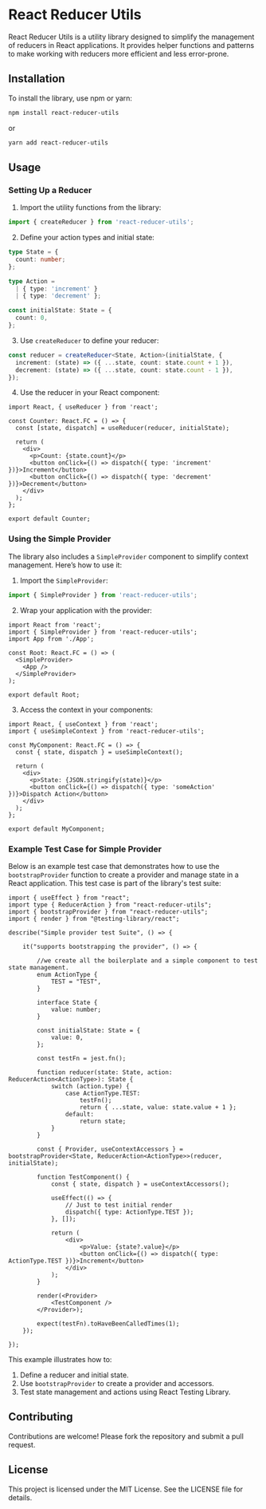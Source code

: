 # React Reducer Utils

React Reducer Utils is a utility library designed to simplify the management of reducers in React applications. It provides helper functions and patterns to make working with reducers more efficient and less error-prone.

## Installation

To install the library, use npm or yarn:

```bash
npm install react-reducer-utils
```

or

```bash
yarn add react-reducer-utils
```

## Usage

### Setting Up a Reducer

1. Import the utility functions from the library:

```typescript
import { createReducer } from 'react-reducer-utils';
```

2. Define your action types and initial state:

```typescript
type State = {
  count: number;
};

type Action =
  | { type: 'increment' }
  | { type: 'decrement' };

const initialState: State = {
  count: 0,
};
```

3. Use `createReducer` to define your reducer:

```typescript
const reducer = createReducer<State, Action>(initialState, {
  increment: (state) => ({ ...state, count: state.count + 1 }),
  decrement: (state) => ({ ...state, count: state.count - 1 }),
});
```

4. Use the reducer in your React component:

```tsx
import React, { useReducer } from 'react';

const Counter: React.FC = () => {
  const [state, dispatch] = useReducer(reducer, initialState);

  return (
    <div>
      <p>Count: {state.count}</p>
      <button onClick={() => dispatch({ type: 'increment' })}>Increment</button>
      <button onClick={() => dispatch({ type: 'decrement' })}>Decrement</button>
    </div>
  );
};

export default Counter;
```

### Using the Simple Provider

The library also includes a `SimpleProvider` component to simplify context management. Here’s how to use it:

1. Import the `SimpleProvider`:

```typescript
import { SimpleProvider } from 'react-reducer-utils';
```

2. Wrap your application with the provider:

```tsx
import React from 'react';
import { SimpleProvider } from 'react-reducer-utils';
import App from './App';

const Root: React.FC = () => (
  <SimpleProvider>
    <App />
  </SimpleProvider>
);

export default Root;
```

3. Access the context in your components:

```tsx
import React, { useContext } from 'react';
import { useSimpleContext } from 'react-reducer-utils';

const MyComponent: React.FC = () => {
  const { state, dispatch } = useSimpleContext();

  return (
    <div>
      <p>State: {JSON.stringify(state)}</p>
      <button onClick={() => dispatch({ type: 'someAction' })}>Dispatch Action</button>
    </div>
  );
};

export default MyComponent;
```

### Example Test Case for Simple Provider

Below is an example test case that demonstrates how to use the `bootstrapProvider` function to create a provider and manage state in a React application. This test case is part of the library's test suite:

```tsx
import { useEffect } from "react";
import type { ReducerAction } from "react-reducer-utils";
import { bootstrapProvider } from "react-reducer-utils";
import { render } from "@testing-library/react";

describe("Simple provider test Suite", () => {

    it("supports bootstrapping the provider", () => {
        
        //we create all the boilerplate and a simple component to test state management.
        enum ActionType {
            TEST = "TEST",
        }

        interface State {
            value: number;
        }

        const initialState: State = {
            value: 0,
        };

        const testFn = jest.fn();

        function reducer(state: State, action: ReducerAction<ActionType>): State {
            switch (action.type) {
                case ActionType.TEST:
                    testFn();
                    return { ...state, value: state.value + 1 };
                default:
                    return state;
            }
        }
        
        const { Provider, useContextAccessors } = bootstrapProvider<State, ReducerAction<ActionType>>(reducer, initialState);

        function TestComponent() {
            const { state, dispatch } = useContextAccessors();

            useEffect(() => {
                // Just to test initial render
                dispatch({ type: ActionType.TEST });
            }, []);

            return (
                <div>
                    <p>Value: {state?.value}</p>
                    <button onClick={() => dispatch({ type: ActionType.TEST })}>Increment</button>
                </div>
            );
        }

        render(<Provider>
            <TestComponent />
        </Provider>);

        expect(testFn).toHaveBeenCalledTimes(1);
    });

});
```

This example illustrates how to:

1. Define a reducer and initial state.
2. Use `bootstrapProvider` to create a provider and accessors.
3. Test state management and actions using React Testing Library.

## Contributing

Contributions are welcome! Please fork the repository and submit a pull request.

## License

This project is licensed under the MIT License. See the LICENSE file for details.